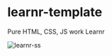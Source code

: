 # learnr-template
Pure HTML, CSS, JS work Learnr

![learnr-ss](https://user-images.githubusercontent.com/44735336/93588719-b632f600-f9a3-11ea-82d4-f7be5078536e.png)
